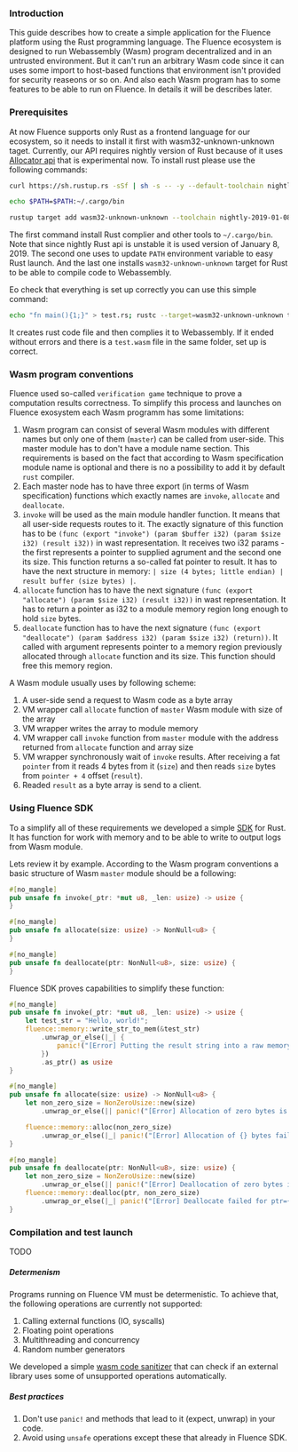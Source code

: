 ### Introduction

This guide describes how to create a simple application for the Fluence platform using the Rust programming language. The Fluence ecosystem is designed to run Webassembly (Wasm) program decentralized and in an untrusted environment. But it can't run an arbitrary Wasm code since it can uses some import to host-based functions that environment isn't provided for security reaseons or so on. And also each Wasm program has to some features to be able to run on Fluence. In details it will be describes later.

### Prerequisites

At now Fluence supports only Rust as a frontend language for our ecosystem, so it needs to install it first with wasm32-unknown-unknown taget. Currently, our API requires nightly version of Rust because of it uses [Allocator api](https://doc.rust-lang.org/beta/std/alloc/trait.Alloc.html) that is experimental now. To install rust please use the following commands:

```bash
curl https://sh.rustup.rs -sSf | sh -s -- -y --default-toolchain nightly-2019-01-08

echo $PATH=$PATH:~/.cargo/bin

rustup target add wasm32-unknown-unknown --toolchain nightly-2019-01-08
```

The first command install Rust complier and other tools to `~/.cargo/bin`. Note that since nightly Rust api is unstable it is used version of January 8, 2019. The second one uses to update `PATH` environment variable to easy Rust launch. And the last one installs `wasm32-unknown-unknown` target for Rust to be able to compile code to Webassembly.

Еo check that everything is set up correctly you can use this simple command:

```bash
echo "fn main(){1;}" > test.rs; rustc --target=wasm32-unknown-unknown test.rs
```

It creates rust code file and then complies it to Webassembly. If it ended without errors and there is a `test.wasm` file in the same folder, set up is correct.

### Wasm program conventions

Fluence used so-called `verification game` technique to prove a computation results correctness. To simplify this process and launches on Fluence exosystem each Wasm programm has some limitations:

1. Wasm program can consist of several Wasm modules with different names but only one of them (`master`) can be called from user-side. This master module has to don't have a module name section. This requirements is based on the fact that according to Wasm specification module name is optional and there is no a possibility to add it by default `rust` compiler.
2. Each master node has to have three export (in terms of Wasm specification) functions which exactly names are `invoke`, `allocate` and `deallocate`.
3. `invoke` will be used as the main module handler function. It means that all user-side requests routes to it. The exactly signature of this function has to be `(func (export "invoke") (param $buffer i32) (param $size i32) (result i32))` in wast representation. It receives two i32 params - the first represents a pointer to supplied agrument and the second one its size. This function returns a so-called fat pointer to result. It has to have the next structure in memory: `| size (4 bytes; little endian) | result buffer (size bytes) |`.
4. `allocate` function has to have the next signature `(func (export "allocate") (param $size i32) (result i32))` in wast representation. It has to return a pointer as i32 to a module memory region long enough to hold `size` bytes.
5. `deallocate` function has to have the next signature `(func (export "deallocate") (param $address i32) (param $size i32) (return))`. It called with argument represents pointer to a memory region previously allocated through `allocate` function and its size. This function should free this memory region.

A Wasm module usually uses by following scheme:
1. A user-side send a request to Wasm code as a byte array
2. VM wrapper call `allocate` function of `master` Wasm module with size of the array
3. VM wrapper writes the array to module memory
4. VM wrapper call `invoke` function from `master` module with the address returned from `allocate` function and array size
5. VM wrapper synchronously wait of `invoke` results. After receiving a fat `pointer` from it reads 4 bytes from it (`size`) and then reads `size` bytes from `pointer + 4` offset (`result`).
6. Readed `result` as a byte array is send to a client.

### Using Fluence SDK

To a simplify all of these requirements we developed a simple [SDK](https://docs.rs/fluence_sdk) for Rust. It has function for work with memory and to be able to write to output logs from Wasm module.

Lets review it by example. According to the Wasm program conventions a basic structure of Wasm `master` module should be a following:

```Rust
#[no_mangle]
pub unsafe fn invoke(_ptr: *mut u8, _len: usize) -> usize {
}

#[no_mangle]
pub unsafe fn allocate(size: usize) -> NonNull<u8> {
}

#[no_mangle]
pub unsafe fn deallocate(ptr: NonNull<u8>, size: usize) {
}

```

Fluence SDK proves capabilities to simplify these function:

```Rust
#[no_mangle]
pub unsafe fn invoke(_ptr: *mut u8, _len: usize) -> usize {
    let test_str = "Hello, world!";
    fluence::memory::write_str_to_mem(&test_str)
        .unwrap_or_else(|_| {
            panic!("[Error] Putting the result string into a raw memory was failed")
        })
        .as_ptr() as usize
}

#[no_mangle]
pub unsafe fn allocate(size: usize) -> NonNull<u8> {
    let non_zero_size = NonZeroUsize::new(size)
        .unwrap_or_else(|| panic!("[Error] Allocation of zero bytes is not allowed."));

    fluence::memory::alloc(non_zero_size)
        .unwrap_or_else(|_| panic!("[Error] Allocation of {} bytes failed.", size))
}

#[no_mangle]
pub unsafe fn deallocate(ptr: NonNull<u8>, size: usize) {
    let non_zero_size = NonZeroUsize::new(size)
        .unwrap_or_else(|| panic!("[Error] Deallocation of zero bytes is not allowed."));
    fluence::memory::dealloc(ptr, non_zero_size)
        .unwrap_or_else(|_| panic!("[Error] Deallocate failed for ptr={:?} size={}.", ptr, size));
}

```

### Compilation and test launch

TODO

##### Determenism

Programs running on Fluence VM must be determenistic. To achieve that, the following operations are currently not supported:
1. Calling external functions (IO, syscalls)
2. Floating point operations
3. Multithreading and concurrency
4. Random number generators

We developed a simple [wasm code sanitizer](???) that can check if an external library uses some of unsupported operations automatically.


##### Best practices

1. Don't use `panic!` and methods that lead to it (expect, unwrap) in your code.
2. Avoid using `unsafe` operations except these that already in Fluence SDK.